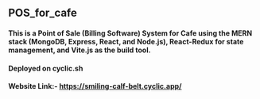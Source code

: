 ## POS_for_cafe
#### This is a Point of Sale (Billing Software) System for Cafe using the MERN stack (MongoDB, Express, React, and Node.js), React-Redux for state management, and Vite.js as the build tool.
#### Deployed on cyclic.sh
#### Website Link:- https://smiling-calf-belt.cyclic.app/
